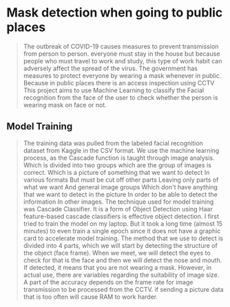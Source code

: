 # Mask detection when going to public places
> The outbreak of COVID-19 causes measures to prevent transmission from person to person. everyone must stay in the house but because people who must travel to work and study, this type of work habit can adversely affect the spread of the virus. The government has measures to protect everyone by wearing a mask whenever in public.
> Because in public places there is an access inspection using CCTV This project aims to use Machine Learning to classify the Facial recognition from the face of the user to check whether the person is wearing mask on face or not.

## Model Training
> The training data was pulled from the labeled facial recognition dataset from Kaggle in the CSV format. We use the machine learning process, as the Cascade function is taught through image analysis. Which is divided into two groups which are the group of images is correct. Which is a picture of something that we want to detect In various formats But must be cut off other parts Leaving only parts of what we want And general image groups Which don't have anything that we want to detect in the picture In order to be able to detect the information In other images.
> The technique used for model training was Cascade Classifier. It is a form of Object Detection using Haar feature-based cascade classifiers is effective object detection.
> I first tried to train the model on my laptop. But it took a long time (almost 15 minutes) to even train a single epoch since it does not have a graphic card to accelerate model training.
> The method that we use to detect is divided into 4 parts, which we will start by detecting the structure of the object (face frame). When we meet, we will detect the eyes to check for that is the face and then we will detect the nose and mouth. If detected, it means that you are not wearing a mask.
> However, in actual use, there are variables regarding the suitability of image size. A part of the accuracy depends on the frame rate for image transmission to be processed from the CCTV. if sending a picture data that is too often will cause RAM to work harder.




